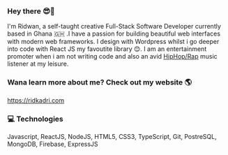 ### Hey there 😎👋 
I'm Ridwan, a self-taught creative Full-Stack Software Developer currently based in Ghana 🇬🇭 .I have a passion for building beautiful web interfaces with modern web frameworks. I design with Wordpress whilst i go deeper into code with React JS my favoutite library 😊.
I am an entertainment promoter when i am not writing code and also an avid <a href="https://music.apple.com/gh/playlist/2012-2013-hiphop/pl.u-Ymb00vgTPoPWMp">HipHop/Rap</a> music listener at my leisure.	


### Wana learn more about me? Check out my website 🌎
https://ridkadri.com

### 💻 Technologies
Javascript, ReactJS, NodeJS, HTML5, CSS3, TypeScript, Git, PostreSQL, MongoDB, Firebase, ExpressJS
